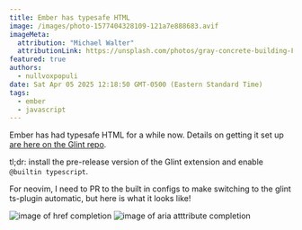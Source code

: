 ```yaml
---
title: Ember has typesafe HTML 
image: /images/photo-1577404328109-121a7e888683.avif
imageMeta:
  attribution: "Michael Walter"
  attributionLink: https://unsplash.com/photos/gray-concrete-building-FhiShZ6eXVQ 
featured: true
authors:
  - nullvoxpopuli
date: Sat Apr 05 2025 12:18:50 GMT-0500 (Eastern Standard Time)
tags:
  - ember
  - javascript
---
```


Ember has had typesafe HTML for a while now. Details on getting it set up [are here on the Glint repo](https://github.com/typed-ember/glint/blob/main/GLINT_V2.md). 

tl;dr: install the pre-release version of the Glint extension and enable `@builtin typescript`.

For neovim, I need to PR to the built in configs to make switching to the glint ts-plugin automatic, but here is what it looks like!

![image of href completion](/images/typesafe-html/href.png)
![image of aria atttribute completion](/images/typesafe-html/aria.png)
